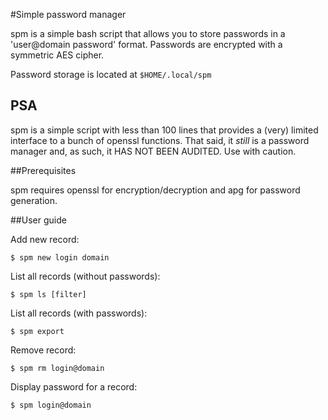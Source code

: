 #Simple password manager

spm is a simple bash script that allows you to store passwords in a 'user@domain password' format.
Passwords are encrypted with a symmetric AES cipher.

Password storage is located at `$HOME/.local/spm`

## PSA 
spm is a simple script with less than 100 lines that provides a (very) limited interface to a bunch of openssl functions. That said, it *still* is a password manager and, as such, it HAS NOT BEEN AUDITED. Use with caution. 

##Prerequisites

spm requires openssl for encryption/decryption and apg for password generation.

##User guide

Add new record:

    $ spm new login domain

List all records (without passwords):

    $ spm ls [filter]

List all records (with passwords):

    $ spm export

Remove record:

    $ spm rm login@domain

Display password for a record:

    $ spm login@domain

